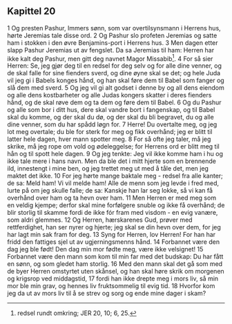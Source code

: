 ## Kapittel 20

1 Og presten Pashur, Immers sønn, som var overtilsynsmann i Herrens hus, hørte Jeremias tale disse ord.
2 Og Pashur slo profeten Jeremias og satte ham i stokken i den øvre Benjamins-port i Herrens hus.
3 Men dagen etter slapp Pashur Jeremias ut av fengslet. Da sa Jeremias til ham: Herren har ikke kalt deg Pashur, men gitt deg navnet Magor Missabib[^1].
4 For så sier Herren: Se, jeg gjør deg til en redsel for deg selv og for alle dine venner, og de skal falle for sine fienders sverd, og dine øyne skal se det; og hele Juda vil jeg gi i Babels konges hånd, og han skal føre dem til Babel som fanger og slå dem med sverd.
5 Og jeg vil gi alt godset i denne by og all dens eiendom og alle dens kostbarheter og alle Judas kongers skatter i deres fienders hånd, og de skal røve dem og ta dem og føre dem til Babel.
6 Og du Pashur og alle som bor i ditt hus, dere skal vandre bort i fangenskap, og til Babel skal du komme, og der skal du dø, og der skal du bli begravet, du og alle dine venner, som du har spådd løgn for.
7 Herre! Du overtalte meg, og jeg lot meg overtale; du ble for sterk for meg og fikk overhånd; jeg er blitt til latter hele dagen, hver mann spotter meg.
8 For så ofte jeg taler, må jeg skrike, må jeg rope om vold og ødeleggelse; for Herrens ord er blitt meg til hån og til spott hele dagen.
9 Og jeg tenkte: Jeg vil ikke komme ham i hu og ikke tale mere i hans navn. Men da ble det i mitt hjerte som en brennende ild, innestengt i mine ben, og jeg trettet meg ut med å tåle det, men jeg maktet det ikke.
10 For jeg hørte mange baktale meg - redsel fra alle kanter; de sa: Meld ham! Vi vil melde ham! Alle de menn som jeg levde i fred med, lurte på om jeg skulle falle; de sa: Kanskje han lar seg lokke, så vi kan få overhånd over ham og ta hevn over ham.
11 Men Herren er med meg som en veldig kjempe; derfor skal mine forfølgere snuble og ikke få overhånd; de blir storlig til skamme fordi de ikke fór fram med visdom - en evig vanære, som aldri glemmes.
12 Og Herren, hærskarenes Gud, prøver med rettferdighet, han ser nyrer og hjerte; jeg skal se din hevn over dem, for jeg har lagt min sak fram for deg.
13 Syng for Herren, lov Herren! For han har fridd den fattiges sjel ut av ugjerningsmenns hånd.
14 Forbannet være den dag jeg ble født! Den dag min mor fødte meg, være ikke velsignet!
15 Forbannet være den mann som kom til min far med det budskap: Du har fått en sønn, og som gledet ham storlig.
16 Med den mann skal det gå som med de byer Herren omstyrtet uten skånsel, og han skal høre skrik om morgenen og krigsrop ved middagstid,
17 fordi han ikke drepte meg i mors liv, så min mor ble min grav, og hennes liv fruktsommelig til evig tid.
18 Hvorfor kom jeg da ut av mors liv til å se strev og sorg og ende mine dager i skam?

[^1]:  redsel rundt omkring; JER 20, 10; 6, 25.
